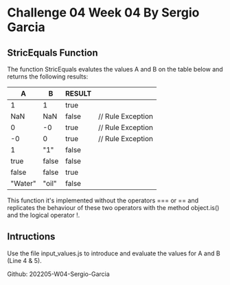 # Challenge 04 Week 04 By Sergio Garcia

## StricEquals Function

The function StricEquals  evalutes the values A and B on the table below and returns the following  results: 

| A       | B     | RESULT |                   |
| ------- | ----- | ------ | ----------------- |
| 1       | 1     | true   |                   |
| NaN     | NaN   | false  | // Rule Exception |
| 0       | -0    | true   | // Rule Exception |
| -0      | 0     | true   | // Rule Exception |
| 1       | "1"   | false  |                   |
| true    | false | false  |                   |
| false   | false | true   |                   |
| "Water" | "oil" | false  |

This function it's implemented without the operators === or == and replicates the behaviour of these two operators with the method object.is() and the logical operator !.

## Intructions
Use the file input_values.js to introduce and evaluate the values for A and B (Line 4 & 5).

Github:
202205-W04-Sergio-Garcia
